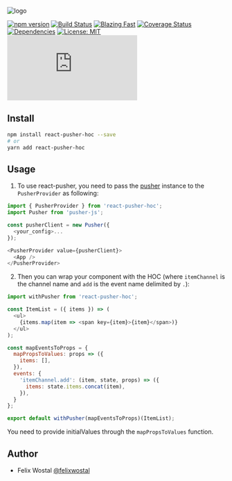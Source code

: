 ![logo](https://i.ibb.co/8MmP9pp/react-pusher-hoc-logo.png)

[![npm version](https://badge.fury.io/js/react-pusher-hoc.svg)](https://badge.fury.io/js/react-pusher-hoc)
[![Build Status](https://travis-ci.org/fel1xw/react-pusher-hoc.svg?branch=master)](https://travis-ci.org/fel1xw/react-pusher-hoc)
[![Blazing Fast](https://badgen.now.sh/badge/speed/blazing%20%F0%9F%94%A5/green)](https://npm.im/react-pusher-hoc)
[![Coverage Status](https://coveralls.io/repos/github/fel1xw/react-pusher-hoc/badge.svg?branch=master)](https://coveralls.io/github/fel1xw/react-pusher-hoc?branch=master)
[![Dependencies](https://david-dm.org/fel1xw/react-pusher-hoc.svg)](https://david-dm.org/fel1xw/react-pusher-hoc.svg)
[![License: MIT](https://img.shields.io/badge/License-MIT-yellow.svg)](https://opensource.org/licenses/MIT)
[![gzip size](http://img.badgesize.io/https://unpkg.com/react-pusher-hoc@latest/dist/index.js?compression=gzip)](https://unpkg.com/react-pusher-hoc@latest/dist/index.js)

## Install
```sh
npm install react-pusher-hoc --save
# or
yarn add react-pusher-hoc
```

## Usage
1. To use react-pusher, you need to pass the [pusher](https://github.com/pusher/pusher-js) instance to the `PusherProvider` as following:
```js
import { PusherProvider } from 'react-pusher-hoc';
import Pusher from 'pusher-js';

const pusherClient = new Pusher({
  <your_config>...
});

<PusherProvider value={pusherClient}>
  <App />
</PusherProvider>
```

2. Then you can wrap your component with the HOC (where `itemChannel` is the channel name and `add` is the event name delimited by `.`):

```js
import withPusher from 'react-pusher-hoc';

const ItemList = ({ items }) => (
  <ul>
    {items.map(item => <span key={item}>{item}</span>)}
  </ul>
);

const mapEventsToProps = {
  mapPropsToValues: props => ({
    items: [],
  }),
  events: {
    'itemChannel.add': (item, state, props) => ({
      items: state.items.concat(item),
    }),
  }
};

export default withPusher(mapEventsToProps)(ItemList);
```

You need to provide initialValues through the `mapPropsToValues` function.

## Author

* Felix Wostal [@felixwostal](https://twitter.com/felixwostal)
